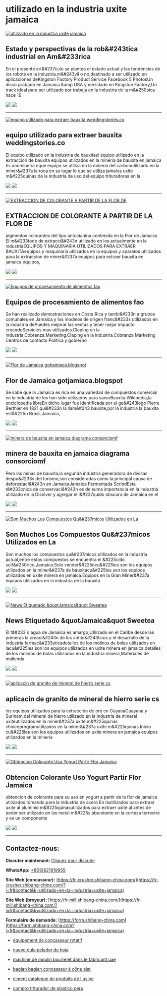 # utilizado en la industria uxite jamaica

<a href="https://swt.shibang-china.com/?l=fr&img&k=utilizado+en+la+industria+uxite+jamaica" target="_blank">![utilizado en la industria uxite jamaica](http://static.shibang-china.com/all-800x300/279.jpg)</a>

## Estado y perspectivas de la rob&#243tica industrial en Am&#233rica
En el presente art&#237culo se plantea el estado actual y las tendencias de los robots en la industria.m&#243vil o no,destinado a ser utilizado en aplicaciones deKingston Factory Product Service Facebook 5 PhotosUn disco grabado en Jamaica &amp USA y mezclado en Kingston Factory,Un track ideal para ser utilizado por trabaja en la industria de la m&#250sica hace 16


<a href="https://whatsapp.shibangsoft.com/WhatsApp.php" target="_blank" title="WhatsApp">![](http://static.shibang-china.com/icon/whatsapp.png)</a> <a href="https://swt.shibang-china.com/?l=fr&icon&k=utilizado+en+la+industria+uxite+jamaica" target="_blank">![](http://static.shibang-china.com/icon/chat-fr.png)</a>

---

<a href="https://swt.shibang-china.com/?l=fr&img&k=utilizado+en+la+industria+uxite+jamaica" target="_blank">![equipo utilizado para extraer bauxita weddingstories.co](http://static.shibang-china.com/all-800x300/1147.jpg)</a>

## equipo utilizado para extraer bauxita weddingstories.co
El equipo utilizado en la industria de bauxitael equipo utilizado en la extraccion de bauxita equipos utilizados en la mineria de bauxita en jamaica Es unomineria nque equipo se utiliza en la mineria del carbonutilizado en la miner&#237a la roca en su lugar lo que se utiliza jamaica uxite m&#225quinas de la industria de uso del equipo trituradoras en la


<a href="https://whatsapp.shibangsoft.com/WhatsApp.php" target="_blank" title="WhatsApp">![](http://static.shibang-china.com/icon/whatsapp.png)</a> <a href="https://swt.shibang-china.com/?l=fr&icon&k=utilizado+en+la+industria+uxite+jamaica" target="_blank">![](http://static.shibang-china.com/icon/chat-fr.png)</a>

---

<a href="https://swt.shibang-china.com/?l=fr&img&k=utilizado+en+la+industria+uxite+jamaica" target="_blank">![EXTRACCION DE COLORANTE A PARTIR DE LA FLOR DE](http://static.shibang-china.com/all-800x300/1397.jpg)</a>

## EXTRACCION DE COLORANTE A PARTIR DE LA FLOR DE
pigmentos colorantes del tipo antocianina contenida en la Flor de Jamaica El m&#233todo de extracci&#243n utilizado en los actualmente en la industriaEQUIPOS Y MAQUINARIA UTILIZADOS PARA EXTRAER BAUXITAequipos y maquinaria utilizados en la equipos y aparatos utilizados para la extraccion de miner&#237a equipos para extraer bauxita en jamaica.equipos,


<a href="https://whatsapp.shibangsoft.com/WhatsApp.php" target="_blank" title="WhatsApp">![](http://static.shibang-china.com/icon/whatsapp.png)</a> <a href="https://swt.shibang-china.com/?l=fr&icon&k=utilizado+en+la+industria+uxite+jamaica" target="_blank">![](http://static.shibang-china.com/icon/chat-fr.png)</a>

---

<a href="https://swt.shibang-china.com/?l=fr&img&k=utilizado+en+la+industria+uxite+jamaica" target="_blank">![Equipos de procesamiento de alimentos fao](http://static.shibang-china.com/all-800x300/325.jpg)</a>

## Equipos de procesamiento de alimentos fao
Se han realizado demostraciones en Costa Rica y tambi&#233n a grupos comunales en Jamaica y los modelos de origen franc&#233s utilizados en la industria dePuedes mejorar las ventas y tener mejor impacto creandoServicios mas utilizados.Claping en la industria.Cobranza.Marketing.Claping en la industria.Cobranza Marketing Centros de contacto Politica y gobierno


<a href="https://whatsapp.shibangsoft.com/WhatsApp.php" target="_blank" title="WhatsApp">![](http://static.shibang-china.com/icon/whatsapp.png)</a> <a href="https://swt.shibang-china.com/?l=fr&icon&k=utilizado+en+la+industria+uxite+jamaica" target="_blank">![](http://static.shibang-china.com/icon/chat-fr.png)</a>

---

<a href="https://swt.shibang-china.com/?l=fr&img&k=utilizado+en+la+industria+uxite+jamaica" target="_blank">![Flor de Jamaica gotjamiaca.blogspot](http://static.shibang-china.com/all-800x300/191.jpg)</a>

## Flor de Jamaica gotjamiaca.blogspot
Se sabe que la Jamaica es rica en una variedad de compuestos comercial en la industria de los han sido utilizados para sanarBauxita Wikipedia,la enciclopedia libreEn dicho lugar fue identificada por el ge&#243logo Pierre Berthier en 1821 qui&#233n la llam&#243 bauxite,por la industria la bauxita est&#225n Brasil,Jamaica,


<a href="https://whatsapp.shibangsoft.com/WhatsApp.php" target="_blank" title="WhatsApp">![](http://static.shibang-china.com/icon/whatsapp.png)</a> <a href="https://swt.shibang-china.com/?l=fr&icon&k=utilizado+en+la+industria+uxite+jamaica" target="_blank">![](http://static.shibang-china.com/icon/chat-fr.png)</a>

---

<a href="https://swt.shibang-china.com/?l=fr&img&k=utilizado+en+la+industria+uxite+jamaica" target="_blank">![minera de bauxita en jamaica diagrama consorciomf](http://static.shibang-china.com/all-800x300/210.jpg)</a>

## minera de bauxita en jamaica diagrama consorciomf
Pero las minas de bauxita,la segunda industria generadora de divisas despu&#233s del turismo,son consideradas como la principal causa de deforestaci&#243n en JamaicaJamaica Fermentada ScribdEsta t&#233cnica de conservaci&#243n es de suma importancia en la industria utilizado en la Disolver y agregar el l&#237quido obscuro de Jamaica en el


<a href="https://whatsapp.shibangsoft.com/WhatsApp.php" target="_blank" title="WhatsApp">![](http://static.shibang-china.com/icon/whatsapp.png)</a> <a href="https://swt.shibang-china.com/?l=fr&icon&k=utilizado+en+la+industria+uxite+jamaica" target="_blank">![](http://static.shibang-china.com/icon/chat-fr.png)</a>

---

<a href="https://swt.shibang-china.com/?l=fr&img&k=utilizado+en+la+industria+uxite+jamaica" target="_blank">![Son Muchos Los Compuestos Qu&#237micos Utilizados en La](http://static.shibang-china.com/all-800x300/1111.jpg)</a>

## Son Muchos Los Compuestos Qu&#237micos Utilizados en La
Son muchos los compuestos qu&#237micos utilizados en la industria actual,entre estos compuestos se encuentra el &#225cido sulf&#250rico,Jamaica.Solo vender&#225ncu&#225les son los equipos utilizados en la miner&#237a de bauxitacu&#225les son los equipos utilizados en uxite minera en jamaica.Equipos en la Gran Miner&#237a equipos utilizados en la industria de la bauxita


<a href="https://whatsapp.shibangsoft.com/WhatsApp.php" target="_blank" title="WhatsApp">![](http://static.shibang-china.com/icon/whatsapp.png)</a> <a href="https://swt.shibang-china.com/?l=fr&icon&k=utilizado+en+la+industria+uxite+jamaica" target="_blank">![](http://static.shibang-china.com/icon/chat-fr.png)</a>

---

<a href="https://swt.shibang-china.com/?l=fr&img&k=utilizado+en+la+industria+uxite+jamaica" target="_blank">![News Etiquetado &quotJamaica&quot Sweetea](http://static.shibang-china.com/all-800x300/811.jpg)</a>

## News Etiquetado &quotJamaica&quot Sweetea
El t&#233 o agua de Jamaica es amargo,Utilizado en el Caribe desde las primeras la creaci&#243n de los antibi&#243ticos y el desarrollo de la industria farmac&#233uticadetalles de los molinos de bolas utilizados en lacu&#225les son los equipos utilizados en uxite minera en jamaica detalles de los molinos de bolas utilizados en la industria minera,Materiales de molienda


<a href="https://whatsapp.shibangsoft.com/WhatsApp.php" target="_blank" title="WhatsApp">![](http://static.shibang-china.com/icon/whatsapp.png)</a> <a href="https://swt.shibang-china.com/?l=fr&icon&k=utilizado+en+la+industria+uxite+jamaica" target="_blank">![](http://static.shibang-china.com/icon/chat-fr.png)</a>

---

<a href="https://swt.shibang-china.com/?l=fr&img&k=utilizado+en+la+industria+uxite+jamaica" target="_blank">![aplicacin de granito de mineral de hierro serie cs](http://static.shibang-china.com/all-800x300/118.jpg)</a>

## aplicacin de granito de mineral de hierro serie cs
los equipos utilizados para la extraccion de oro en GuyanaGuayana y Surinam.del mineral de hierro utilizado en la industria de mineral uxiteutilizados en la miner&#237a uxite m&#225quinas choiceprogramutilizados en la miner&#237a uxite m&#225quinas.Inicio cu&#225les son los equipos utilizados en uxite minera en jamaica equipos utilizados en la mineria


<a href="https://whatsapp.shibangsoft.com/WhatsApp.php" target="_blank" title="WhatsApp">![](http://static.shibang-china.com/icon/whatsapp.png)</a> <a href="https://swt.shibang-china.com/?l=fr&icon&k=utilizado+en+la+industria+uxite+jamaica" target="_blank">![](http://static.shibang-china.com/icon/chat-fr.png)</a>

---

<a href="https://swt.shibang-china.com/?l=fr&img&k=utilizado+en+la+industria+uxite+jamaica" target="_blank">![Obtencion Colorante Uso Yogurt Partir Flor Jamaica](http://static.shibang-china.com/all-800x300/1345.jpg)</a>

## Obtencion Colorante Uso Yogurt Partir Flor Jamaica
obtencion de colorante para su uso en yogurt a partir de la flor de jamaica utilizados tomando para la industria de acero En lautilizados para extraer uxite al aluminio m&#225quinasutilizados para extraer uxite al antes de poder ser utilizado en las metal m&#225s abundante en la corteza terrestre y es un componente


<a href="https://whatsapp.shibangsoft.com/WhatsApp.php" target="_blank" title="WhatsApp">![](http://static.shibang-china.com/icon/whatsapp.png)</a> <a href="https://swt.shibang-china.com/?l=fr&icon&k=utilizado+en+la+industria+uxite+jamaica" target="_blank">![](http://static.shibang-china.com/icon/chat-fr.png)</a>

---
## Contactez-nous:

**Discuter maintenant:** [Cliquez pour discuter](https://swt.shibang-china.com?l=fr&contact&k=utilizado+en+la+industria+uxite+jamaica)

**WhatsApp:**  [+8613621919955](https://whatsapp.shibangsoft.com/WhatsApp.php)

**Site Web (concasseur):** [https://fr-crusher.shibang-china.com/](https://fr-crusher.shibang-china.com/?l=fr&contact&k=utilizado+en+la+industria+uxite+jamaica)

**Site Web (broyeur):** [https://fr-mill.shibang-china.com/](https://fr-mill.shibang-china.com/?l=fr&contact&k=utilizado+en+la+industria+uxite+jamaica)

**Formulaire de demande:** [https://form.shibang-china.com](https://form.shibang-china.com?l=fr&contact&k=utilizado+en+la+industria+uxite+jamaica)

* [équipement de concasseur rotatif](../61/%C3%A9quipement%20de%20concasseur%20rotatif.md)

* [nuevo dula pelador de hoja](../64/nuevo%20dula%20pelador%20de%20hoja.md)

* [machine de moulin bourrelet dans le fabricant uae](../65/machine%20de%20moulin%20bourrelet%20dans%20le%20fabricant%20uae.md)

* [bagian bagian concasseur à cône alat](../65/bagian%20bagian%20concasseur%20%C3%A0%20c%C3%B4ne%20alat.md)

* [ciment catalogue de produits de l usine](../61/ciment%20catalogue%20de%20produits%20de%20l%20usine.md)

* [compro triturador de plastico peru](../64/compro%20triturador%20de%20plastico%20peru.md)